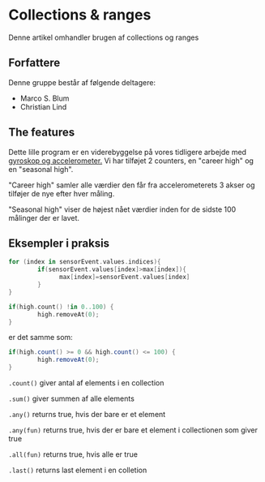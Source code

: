 # Collections & ranges
Denne artikel omhandler brugen af collections og ranges

## Forfattere
Denne gruppe består af følgende deltagere:
- Marco S. Blum
- Christian Lind

## The features
Dette lille program er en viderebyggelse på vores tidligere arbejde med [gyroskop og accelerometer.](https://github.com/Thug-Lyfe/kotlinArtikel)
Vi har tilføjet 2 counters, en "career high" og en "seasonal high".

"Career high" samler alle værdier den får fra accelerometerets 3 akser og tilføjer de nye efter hver måling.

"Seasonal high" viser de højest nået værdier inden for de sidste 100 målinger der er lavet.

## Eksempler i praksis
```kotlin
for (index in sensorEvent.values.indices){
        if(sensorEvent.values[index]>max[index]){
              max[index]=sensorEvent.values[index]
        }
}
```

```kotlin
if(high.count() !in 0..100) {
        high.removeAt(0);
}
```
er det samme som: 
```java
if(high.count() >= 0 && high.count() <= 100) {
        high.removeAt(0);
}
```
`.count()` giver antal af elements i en collection

`.sum()` giver summen af alle elements

`.any()` returns true, hvis der bare er et element

`.any(fun)` returns true, hvis der er bare et element i collectionen som giver true

`.all(fun)` returns true, hvis alle er true

`.last()` returns last element i en colletion
